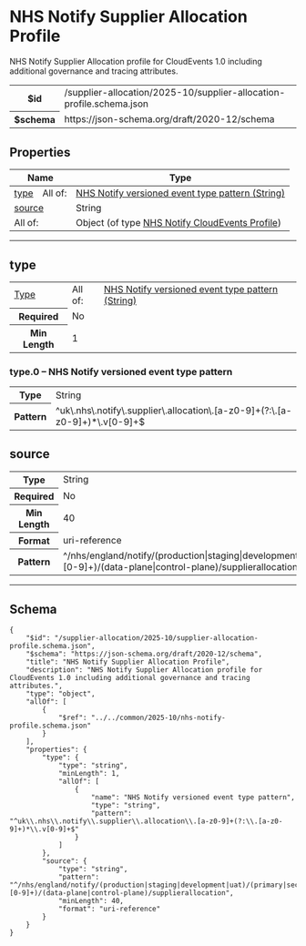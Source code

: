 

# NHS Notify Supplier Allocation Profile

<p>NHS Notify Supplier Allocation profile for CloudEvents 1.0 including additional governance and tracing attributes.</p>

<table>
<tbody>
<tr><th>$id</th><td>/supplier-allocation/2025-10/supplier-allocation-profile.schema.json</td></tr>
<tr><th>$schema</th><td>https://json-schema.org/draft/2020-12/schema</td></tr>
</tbody>
</table>

## Properties

<table class="jssd-properties-table"><thead><tr><th colspan="2">Name</th><th>Type</th></tr></thead><tbody><tr><td rowspan="1"><a href="#type">type</a></td><td rowspan="1">All of:</td><td><a href="#type-0">NHS Notify versioned event type pattern (String)</a></td></tr><tr><td colspan="2"><a href="#source">source</a></td><td>String</td></tr><tr><td colspan="2" rowspan="1">All of:</td><td>Object (of type <a href="../../common/2025-10/nhs-notify-profile.schema.html">NHS Notify CloudEvents Profile</a>)</td></tr></tbody></table>



<hr />


## <a id="type"></a> type


<table class="jssd-property-table">
  <tbody>
    <tr><tr><td rowspan="1"><a href="#type">Type</a></td><td rowspan="1">All of:</td><td><a href="#type-0">NHS Notify versioned event type pattern (String)</a></td></tr></tr>
    <tr>
      <th>Required</th>
      <td colspan="2">No</td>
    </tr>
    <tr>
      <th>Min Length</th>
      <td colspan="2">1</td>
    </tr>
  </tbody>
</table>



### <a id="type-0"></a> type.0 – NHS Notify versioned event type pattern
<table class="jssd-property-table">
  <tbody>
    <tr><th>Type</th><td colspan="2">String</td></tr>
    <tr>
      <th>Pattern</th>
      <td colspan="2">^uk\.nhs\.notify\.supplier\.allocation\.[a-z0-9]+(?:\.[a-z0-9]+)*\.v[0-9]+$</td>
    </tr>
  </tbody>
</table>





## source


<table class="jssd-property-table">
  <tbody>
    <tr><th>Type</th><td colspan="2">String</td></tr>
    <tr>
      <th>Required</th>
      <td colspan="2">No</td>
    </tr>
    <tr>
      <th>Min Length</th>
      <td colspan="2">40</td>
    </tr><tr>
      <th>Format</th>
      <td colspan="2">uri-reference</td>
    </tr><tr>
      <th>Pattern</th>
      <td colspan="2">^/nhs/england/notify/(production|staging|development|uat)/(primary|secondary|dev-[0-9]+)/(data-plane|control-plane)/supplierallocation</td>
    </tr>
  </tbody>
</table>









<hr />

## Schema
```
{
    "$id": "/supplier-allocation/2025-10/supplier-allocation-profile.schema.json",
    "$schema": "https://json-schema.org/draft/2020-12/schema",
    "title": "NHS Notify Supplier Allocation Profile",
    "description": "NHS Notify Supplier Allocation profile for CloudEvents 1.0 including additional governance and tracing attributes.",
    "type": "object",
    "allOf": [
        {
            "$ref": "../../common/2025-10/nhs-notify-profile.schema.json"
        }
    ],
    "properties": {
        "type": {
            "type": "string",
            "minLength": 1,
            "allOf": [
                {
                    "name": "NHS Notify versioned event type pattern",
                    "type": "string",
                    "pattern": "^uk\\.nhs\\.notify\\.supplier\\.allocation\\.[a-z0-9]+(?:\\.[a-z0-9]+)*\\.v[0-9]+$"
                }
            ]
        },
        "source": {
            "type": "string",
            "pattern": "^/nhs/england/notify/(production|staging|development|uat)/(primary|secondary|dev-[0-9]+)/(data-plane|control-plane)/supplierallocation",
            "minLength": 40,
            "format": "uri-reference"
        }
    }
}
```


